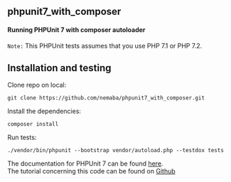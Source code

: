 ## phpunit7_with_composer

#### Running PHPUnit 7 with composer autoloader

`Note:` This PHPUnit tests assumes that you use PHP 7.1 or PHP 7.2.

## Installation and testing
Clone repo on local:  

    git clone https://github.com/nemaba/phpunit7_with_composer.git

Install the dependencies:  

    composer install

Run tests:

    ./vendor/bin/phpunit --bootstrap vendor/autoload.php --testdox tests  


The documentation for PHPUnit 7 can be found [here](https://phpunit.readthedocs.io/).  
The tutorial concerning this code can be found on [Github](https://nlslack.com/getting-started-with-phpunit-7-using-composer/)
